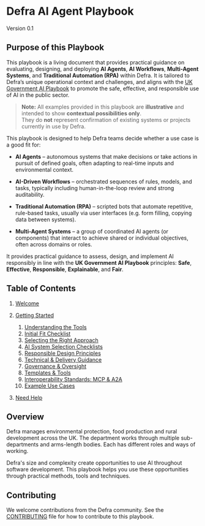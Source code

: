# Defra AI Agent Playbook
Version 0.1

## Purpose of this Playbook

This playbook is a living document that provides practical guidance on evaluating, designing, and deploying **AI Agents**, **AI Workflows**, **Multi-Agent Systems**, and **Traditional Automation (RPA)** within Defra. It is tailored to Defra’s unique operational context and challenges, and aligns with the [UK Government AI Playbook](https://www.gov.uk/government/publications/ai-playbook-for-the-uk-government) to promote the safe, effective, and responsible use of AI in the public sector.


> **Note:** All examples provided in this playbook are **illustrative** and intended to show **contextual possibilities only**.  
> They do **not** represent confirmation of existing systems or projects currently in use by Defra.



This playbook is designed to help Defra teams decide whether a use case is a good fit for:

- **AI Agents** – autonomous systems that make decisions or take actions in pursuit of defined goals, often adapting to real-time inputs and environmental context.

- **AI-Driven Workflows** – orchestrated sequences of rules, models, and tasks, typically including human-in-the-loop review and strong auditability.

- **Traditional Automation (RPA)** – scripted bots that automate repetitive, rule-based tasks, usually via user interfaces (e.g. form filling, copying data between systems).

- **Multi-Agent Systems** – a group of coordinated AI agents (or components) that interact to achieve shared or individual objectives, often across domains or roles.

It provides practical guidance to assess, design, and implement AI responsibly in line with the **UK Government AI Playbook** principles: **Safe**, **Effective**, **Responsible**, **Explainable**, and **Fair**.


## Table of Contents
1. [Welcome](README.md)
2. [Getting Started](pages/getting-started/README.md)

    1. [Understanding the Tools](pages/getting-started/understanding-the-tools.md)
    2. [Initial Fit Checklist](pages/getting-started/initial-fit-checklist.md)
    3. [Selecting the Right Approach](pages/getting-started/right-approach.md)
    4. [AI System Selection Checklists](pages/getting-started/ai-checklist.md)
    5. [Responsible Design Principles](pages/getting-started/responsible-design-principles.md)
    6. [Technical & Delivery Guidance](pages/getting-started/technical-delivery-guidance.md)
    7. [Governance & Oversight](pages/getting-started/governance-oversight.md)
    8. [Templates & Tools](pages/getting-started/templates-tools.md)
    9. [Interoperability Standards: MCP & A2A](pages/getting-started/mcp-a2a.md)
    10. [Example Use Cases](pages/getting-started/examples.md)
3. [Need Help](pages/help/need-help.md)

## Overview

Defra manages environmental protection, food production and rural development across the UK. The department works through multiple sub-departments and arms-length bodies. Each has different roles and ways of working.

Defra's size and complexity create opportunities to use AI throughout software development. This playbook helps you use these opportunities through practical methods, tools and techniques.



## Contributing

We welcome contributions from the Defra community. See the [CONTRIBUTING](pages/appendix/CONTRIBUTING.md) file for how to contribute to this playbook.
